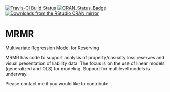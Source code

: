 [![Travis-CI Build Status](https://travis-ci.org/PirateGrunt/MRMR.svg?branch=master)](https://travis-ci.org/PirateGrunt/MRMR)
[![CRAN\_Status\_Badge](http://www.r-pkg.org/badges/version/MRMR)](http://cran.r-project.org/package=MRMR)
[![Downloads from the RStudio CRAN mirror](http://cranlogs.r-pkg.org/badges/MRMR)](https://cran.r-project.org/package=MRMR)

MRMR
====

Multivariate Regression Model for Reserving

MRMR has code to support analysis of property/casualty loss reserves and visual presentation of liability data. The focus is on the use of linear models (generalized and OLS) for modeling. Support for multilevel models is underway.

Please contact me if you would like to contribute.
